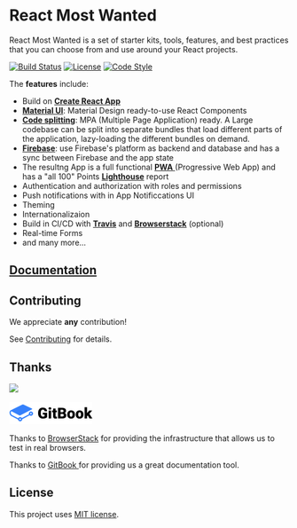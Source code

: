# React Most Wanted

React Most Wanted is a set of starter kits, tools, features, and best practices that you can choose from and use around your React projects.

 [![Build Status](https://camo.githubusercontent.com/950b54ddc877fe1b2b0e99e78bf288d9e96062ae84a689ae1656dad5da14ba28/68747470733a2f2f7472617669732d63692e6f72672f546172696b48756265722f72656163742d6d6f73742d77616e7465642e7376673f6272616e63683d6d6173746572)](https://travis-ci.org/TarikHuber/react-most-wanted) [![License](https://camo.githubusercontent.com/11ead5f9f63a32c56b6558ec9cbfb25540fd265b6fbab25b51cb6925d2519ddb/68747470733a2f2f696d672e736869656c64732e696f2f6e706d2f6c2f657870726573732e737667)](https://github.com/TarikHuber/react-most-wanted/master/LICENSE) [![Code Style](https://camo.githubusercontent.com/c0486311910977832125780d8ef9ac681614939bd1b9328678007156a4648896/68747470733a2f2f696d672e736869656c64732e696f2f62616467652f636f64655f7374796c652d70726574746965722d6666363962342e7376673f7374796c653d666c61742d737175617265)](https://github.com/prettier/prettier)

The **features** include:

* Build on [**Create React App**](https://reactjs.org/docs/create-a-new-react-app.html)
* [**Material UI**](https://material-ui.com/): Material Design ready-to-use React Components
* [**Code splitting**](https://webpack.js.org/guides/code-splitting/): MPA \(Multiple Page Application\) ready. A Large codebase can be split into separate bundles that load different parts of the application, lazy-loading the different bundles on demand.
* [**Firebase**](https://firebase.google.com/): use Firebase's platform as backend and database and has a sync between Firebase and the app state
* The resultng App is a full functional [**PWA** ](https://web.dev/progressive-web-apps/) (Progressive Web App\) and has a "all 100" Points [**Lighthouse**](https://developers.google.com/web/tools/lighthouse) report
* Authentication and authorization with roles and permissions
* Push notifications with in App Notificcations UI
* Theming
* Internationalizaion
* Build in CI/CD with [**Travis**](https://travis-ci.org/) and [**Browserstack**](https://www.browserstack.com/) (optional\)
* Real-time Forms
* and many more...

## [Documentation](https://rmw-1.gitbook.io/react-most-wanted/)

## Contributing

We appreciate **any** contribution!

See [Contributing](https://github.com/TarikHuber/react-most-wanted/blob/46dcb3da5ca32c3a92bab72a2573d05518c38a25/CONTRIBUTING.md) for details.

## Thanks

 

![](https://camo.githubusercontent.com/963fdc34956abc2bcb1db1d9db70d4c791956b2fc8dae36836b575b7795efe42/68747470733a2f2f7777772e62726f77736572737461636b2e636f6d2f696d616765732f6d61696c2f62726f77736572737461636b2d6c6f676f2d666f6f7465722e706e67)

![](.gitbook/assets/spaces_gitbook_avatar-rectangle%20%281%29.png)

Thanks to [BrowserStack](https://www.browserstack.com/) for providing the infrastructure that allows us to test in real browsers.

Thanks to [GitBook ](https://www.gitbook.com/)for providing us a great documentation tool.

## License

 This project uses [MIT license](https://github.com/TarikHuber/react-most-wanted/blob/master/LICENSE).



